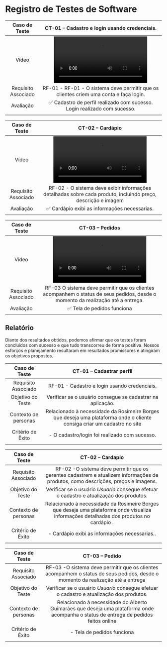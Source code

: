 # Registro de Testes de Software


| **Caso de Teste** 	| **CT-01 – Cadastro e login usando credenciais.** 	|
|:---:	|:---:	|
| Vídeo | <video src="https://github.com/ICEI-PUC-Minas-PMV-ADS/pmv-ads-2024-1-e4-proj-infra-t5-pmv-ads-2024-1-e4-proj-infra-t5-grupo04-Dolce-Coffe/assets/93801572/6ce8f239-775a-425f-bfb7-a0448324f3b0" title="CT-01"> |
|	Requisito Associado 	| RF-01 - RF-01 - O sistema deve permitir que os clientes criem uma conta e faça login. |
| Avaliação 	|✅ Cadastro de perfil realizado com sucesso. Login realizado com sucesso. |
|  	|  	|



| **Caso de Teste** 	| **CT-02 – Cardápio** 	|
|:---:	|:---:	|
| Vídeo | <video src="https://github.com/ICEI-PUC-Minas-PMV-ADS/pmv-ads-2024-1-e4-proj-infra-t5-pmv-ads-2024-1-e4-proj-infra-t5-grupo04-Dolce-Coffe/assets/93801572/96b8c82a-4a6d-4473-ae19-146e09c0549d" title="CT-02"> |
|	Requisito Associado 	| RF-02 - O sistema deve exibir informações detalhadas sobre cada produto, incluindo preço, descrição e imagem|
| Avaliação 	|✅ Cardápio exibi as informações necessarias. |
|  	|  	|



| **Caso de Teste** 	| **CT-03 – Pedidos** 	|
|:---:	|:---:	|
| Vídeo | <video src="https://github.com/ICEI-PUC-Minas-PMV-ADS/pmv-ads-2024-1-e4-proj-infra-t5-pmv-ads-2024-1-e4-proj-infra-t5-grupo04-Dolce-Coffe/assets/93801572/d309a584-eb67-460a-9015-84e18d82c3af" title="CT-03"> |
|	Requisito Associado 	| RF-03 O sistema deve permitir que os clientes acompanhem o status de seus pedidos, desde o momento da realização até a entrega. |
| Avaliação 	|✅ Tela de pedidos funciona |
|  	|  	|



## Relatório

Diante dos resultados obtidos, podemos afirmar que os testes foram concluídos com sucesso e que tudo transcorreu de forma positiva. Nossos esforços e planejamento resultaram em resultados promissores e atingiram os objetivos propostos.
 
| **Caso de Teste** 	| **CT-01 – Cadastrar perfil** 	|
|:---:	|:---:	|
|	Requisito Associado 	| RF-01 - Cadastro e login usando credenciais. |
| Objetivo do Teste 	| Verificar se o usuário consegue se cadastrar na aplicação. |
| Contexto de personas 	| Relacionado à necessidade da  Rosimeire Borges que deseja uma plataforma onde o cliente consiga criar um cadastro no site |
|Critério de Êxito | - O cadastro/login foi realizado com sucesso. |
|  	|  	|

| **Caso de Teste** 	| **CT-02 – Cardapio**	|
|:---:	|:---:	|
|Requisito Associado | RF-02	-O sistema deve permitir que os gerentes cadastrem e atualizem informações de produtos, como descrições, preços e imagens. |
| Objetivo do Teste 	| Verificar se o usuário *Usuario* consegue efetuar o cadastro e atualização dos produtos. |
| Contexto de personas 	| Relacionado à necessidade da  Rosimeire Borges que deseja uma plataforma onde visualiza informações detalhadas dos produtos no cardápio .|
|Critério de Êxito | - Cardápio exibi as informações necessarias.. |
|  	|  	|

| **Caso de Teste** 	| **CT-03 – Pedido**	|
|:---:	|:---:	|
|Requisito Associado | RF-03	-O sistema deve permitir que os clientes acompanhem o status de seus pedidos, desde o momento da realização até a entrega |
| Objetivo do Teste 	| Verificar se o usuário *Usuario* consegue efetuar o cadastro e atualização dos produtos. |
| Contexto de personas 	| Relacionado à necessidade do Alberto Guimarães que deseja uma plataforma onde acompanha o status de entrega de pedidos feitos online |
|Critério de Êxito | - Tela de pedidos funciona  |
|  	|  	|





